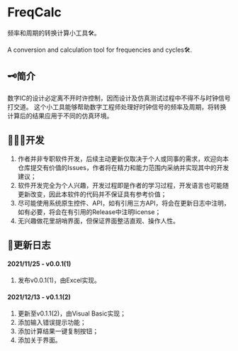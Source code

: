 # FreqCalc
频率和周期的转换计算小工具🛠。

A conversion and calculation tool for frequencies and cycles🛠.

## 🗝简介
数字IC的设计必定离不开时许控制，因而设计及仿真测试过程中不得不与时钟信号打交道。
这个小工具能够帮助数字工程师处理好时钟信号的频率及周期，将转换计算后的结果应用于不同的仿真环境。

## 👨🏻‍💻开发
1. 作者并非专职软件开发，后续主动更新仅取决于个人或同事的需求，欢迎向本仓库提交有价值的Issues，作者将在精力和能力范围内采纳并实现其中的开发建议；
2. 软件开发完全为个人兴趣，开发过程即是作者的学习过程，开发语言也可能随更新改变，因此本软件的代码并不保证具有参考价值；
3. 尽可能使用系统原生控件、API，如有引用三方API，将会在更新日志中注明，如有必要，将会在有引用的Release中注明license；
4. 无兴趣做花里胡哨界面，但保证界面整洁直观、操作人性。

## 📙更新日志
#### 2021/11/25 - v0.0.1(1)
1. 发布v0.0.1(1)，由Excel实现。

#### 2021/12/13 - v0.1.1(2)
1. 更新至v0.1.1(2)，由Visual Basic实现；
2. 添加输入错误提示功能；
3. 添加计算结果一键复制按钮；
4. 添加关于界面。
